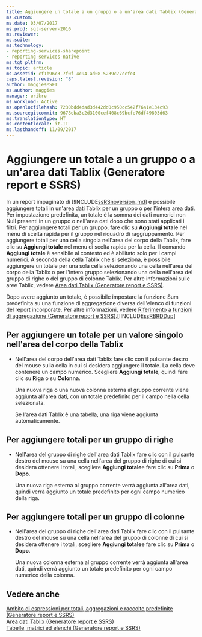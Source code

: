 ```yaml
---
title: Aggiungere un totale a un gruppo o a un'area dati Tablix (Generatore report e SSRS) | Microsoft Docs
ms.custom: 
ms.date: 03/07/2017
ms.prod: sql-server-2016
ms.reviewer: 
ms.suite: 
ms.technology:
- reporting-services-sharepoint
- reporting-services-native
ms.tgt_pltfrm: 
ms.topic: article
ms.assetid: cf1b96c3-7f0f-4c94-ad08-5239c77ccfe4
caps.latest.revision: "8"
author: maggiesMSFT
ms.author: maggies
manager: erikre
ms.workload: Active
ms.openlocfilehash: 7230bdd4dad3d442dd0c950cc542f76a1e134c93
ms.sourcegitcommit: 9678eba3c2d3100cef408c69bcfe76df49803d63
ms.translationtype: HT
ms.contentlocale: it-IT
ms.lasthandoff: 11/09/2017
---
```

# <a name="add-a-total-to-a-group-or-tablix-data-region-report-builder-and-ssrs"></a>Aggiungere un totale a un gruppo o a un'area dati Tablix (Generatore report e SSRS)
 In un report impaginato di [!INCLUDE[ssRSnoversion_md](../../includes/ssrsnoversion-md.md)] è possibile aggiungere totali in un'area dati Tablix per un gruppo o per l'intera area dati. Per impostazione predefinita, un totale è la somma dei dati numerici non Null presenti in un gruppo o nell'area dati dopo che sono stati applicati i filtri. Per aggiungere totali per un gruppo, fare clic su **Aggiungi totale** nel menu di scelta rapida per il gruppo nel riquadro di raggruppamento. Per aggiungere totali per una cella singola nell'area del corpo della Tablix, fare clic su **Aggiungi totale** nel menu di scelta rapida per la cella. Il comando **Aggiungi totale** è sensibile al contesto ed è abilitato solo per i campi numerici. A seconda della cella Tablix che si seleziona, è possibile aggiungere un totale per una sola cella selezionando una cella nell'area del corpo della Tablix o per l'intero gruppo selezionando una cella nell'area del gruppo di righe o del gruppo di colonne Tablix. Per altre informazioni sulle aree Tablix, vedere [Area dati Tablix &#40;Generatore report e SSRS&#41;](../../reporting-services/report-design/tablix-data-region-report-builder-and-ssrs.md).  
  
 Dopo avere aggiunto un totale, è possibile impostare la funzione Sum predefinita su una funzione di aggregazione diversa dell'elenco di funzioni del report incorporate. Per altre informazioni, vedere [Riferimento a funzioni di aggregazione &#40;Generatore report e SSRS&#41;](../../reporting-services/report-design/report-builder-functions-aggregate-functions-reference.md).[!INCLUDE[ssRBRDDup](../../includes/ssrbrddup-md.md)]  
  
## <a name="to-add-a-total-for-an-individual-value-in-the-tablix-body-area"></a>Per aggiungere un totale per un valore singolo nell'area del corpo della Tablix  
  
-   Nell'area del corpo dell'area dati Tablix fare clic con il pulsante destro del mouse sulla cella in cui si desidera aggiungere il totale. La cella deve contenere un campo numerico. Scegliere **Aggiungi totale**, quindi fare clic su **Riga** o su **Colonna**.  
  
     Una nuova riga o una nuova colonna esterna al gruppo corrente viene aggiunta all'area dati, con un totale predefinito per il campo nella cella selezionata.  
  
     Se l'area dati Tablix è una tabella, una riga viene aggiunta automaticamente.  
  
## <a name="to-add-totals-for-a-row-group"></a>Per aggiungere totali per un gruppo di righe  
  
-   Nell'area del gruppo di righe dell'area dati Tablix fare clic con il pulsante destro del mouse su una cella nell'area del gruppo di righe di cui si desidera ottenere i totali, scegliere **Aggiungi totale**e fare clic su **Prima** o **Dopo**.  
  
     Una nuova riga esterna al gruppo corrente verrà aggiunta all'area dati, quindi verrà aggiunto un totale predefinito per ogni campo numerico della riga.  
  
## <a name="to-add-totals-for-a-column-group"></a>Per aggiungere totali per un gruppo di colonne  
  
-   Nell'area del gruppo di righe dell'area dati Tablix fare clic con il pulsante destro del mouse su una cella nell'area del gruppo di colonne di cui si desidera ottenere i totali, scegliere **Aggiungi totale**e fare clic su **Prima** o **Dopo**.  
  
     Una nuova colonna esterna al gruppo corrente verrà aggiunta all'area dati, quindi verrà aggiunto un totale predefinito per ogni campo numerico della colonna.  
  
## <a name="see-also"></a>Vedere anche  
 [Ambito di espressioni per totali, aggregazioni e raccolte predefinite &#40;Generatore report e SSRS&#41;](../../reporting-services/report-design/expression-scope-for-totals-aggregates-and-built-in-collections.md)   
 [Area dati Tablix &#40;Generatore report e SSRS&#41;](../../reporting-services/report-design/tablix-data-region-report-builder-and-ssrs.md)   
 [Tabelle, matrici ed elenchi &#40;Generatore report e SSRS&#41;](../../reporting-services/report-design/tables-matrices-and-lists-report-builder-and-ssrs.md)  
  
  
